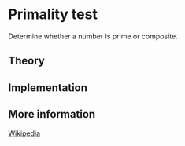 # Primality test

Determine whether a number is prime or composite.

## Theory

## Implementation

## More information

[Wikipedia](https://en.wikipedia.org/wiki/Primality_test)